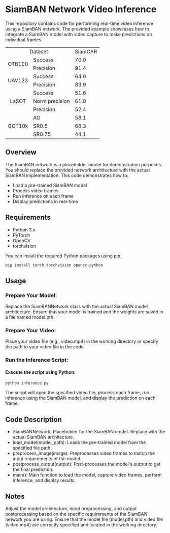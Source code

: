 # SiamBAN Network Video Inference

This repository contains code for performing real-time video inference using a SiamBAN network. The provided example showcases how to integrate a SiamBAN model with video capture to make predictions on individual frames.
<div align="center">
<table>
    <tr>
        <td colspan="2" align=center> Dataset</td>
        <td align=center>SiamCAR</td>
    </tr>
    <tr>
        <td rowspan="2" align=center>OTB100</td>
        <td>Success</td>
        <td>70.0</td>
    </tr>
    <tr>
        <td>Precision</td>
        <td>91.4</td>
    </tr>
    <tr>
        <td rowspan="2" align=center>UAV123</td>
        <td>Success</td>
        <td>64.0</td>
    </tr>
    <tr>
        <td>Precision</td>
        <td>83.9</td>
    </tr>
    <tr>
        <td rowspan="3" align=center>LaSOT</td>
        <td>Success</td>
        <td>51.6</td>
    </tr>
    <tr>
        <td>Norm precision</td>
        <td>61.0</td>
    </tr>
    <tr>
        <td>Precision</td>
        <td>52.4</td>
    </tr>
    <tr>
        <td rowspan="3" align=center>GOT10k</td>
        <td>AO</td>
        <td>58.1</td>
    </tr>
    <tr>
        <td>SR0.5</td>
        <td>68.3</td>
    </tr>
    <tr>
        <td>SR0.75</td>
        <td>44.1</td>
    </tr>
</table>
</div>

## Overview

The SiamBAN network is a placeholder model for demonstration purposes. You should replace the provided network architecture with the actual SiamBAN implementation. This code demonstrates how to:
- Load a pre-trained SiamBAN model
- Process video frames
- Run inference on each frame
- Display predictions in real-time

## Requirements

- Python 3.x
- PyTorch
- OpenCV
- torchvision

You can install the required Python packages using pip:

```bash
pip install torch torchvision opencv-python
```
## Usage
### Prepare Your Model:

Replace the SiamBANNetwork class with the actual SiamBAN model architecture. Ensure that your model is trained and the weights are saved in a file named model.pth.

### Prepare Your Video:

Place your video file (e.g., video.mp4) in the working directory or specify the path to your video file in the code.

### Run the Inference Script:

#### Execute the script using Python:
```bash
python inference.py
```
The script will open the specified video file, process each frame, run inference using the SiamBAN model, and display the prediction on each frame.

## Code Description
- SiamBANNetwork: Placeholder for the SiamBAN model. Replace with the actual SiamBAN architecture.
- load_model(model_path): Loads the pre-trained model from the specified file path.
- preprocess_image(image): Preprocesses video frames to match the input requirements of the model.
- postprocess_output(output): Post-processes the model's output to get the final prediction.
- main(): Main function to load the model, capture video frames, perform inference, and display results.
## Notes
Adjust the model architecture, input preprocessing, and output postprocessing based on the specific requirements of the SiamBAN network you are using.
Ensure that the model file (model.pth) and video file (video.mp4) are correctly specified and located in the working directory.